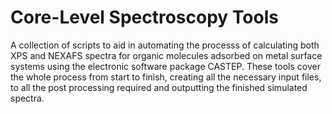 # Core-Level Spectroscopy Tools

A collection of scripts to aid in automating the processs of calculating both XPS and NEXAFS spectra for organic molecules adsorbed on metal surface systems using the electronic software package CASTEP. These tools cover the whole process from start to finish, creating all the necessary input files, to all the post processing required and outputting the finished simulated spectra.
